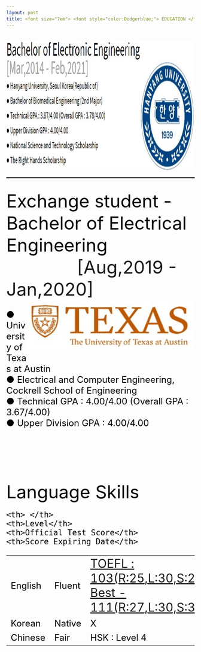 ```yaml
---
layout: post
title: <font size="7em"> <font style="color:Dodgerblue;"> EDUCATION </font></font>
---
```

<br>
<img src="/images/fulls/Edu.jpg" class="image-img" width="1000" height="350"><br>
<hr style="height:3px">


<!--
<font size="7em"><font style="color:black;">Bachelor of Electronic Engineering</font> <div style="float:right;">
<img src="/images/fulls/HYU.jpg" class="image-img" width="310" height="280">
</div><br>[Mar,2014 - Feb,2021]<br></font>
<font size="5em" style="color:black;">
● Hanyang University, Seoul Korea(Republic of) <br>
● Bachelor of Biomedical Engineering (2nd Major) <br>
● Technical GPA : 3.87/4.00 (Overall GPA : 3.78/4.00)<br>
● Upper Division GPA : 4.00/4.00 <br>
● National Science and Technology Scholarship <br>
● The Right Hands Scholarship <br></font> -->


<br>
<font size="7em"><font style="color:black;">
Exchange student - Bachelor of Electrical Engineering &nbsp;&nbsp;&nbsp;&nbsp;&nbsp;&nbsp;&nbsp;&nbsp;&nbsp;&nbsp;&nbsp;&nbsp;&nbsp;&nbsp;</font>[Aug,2019 - Jan,2020]</font>
<font size="5em" style="color:black;">
<div style="float:right;">
<img src="/images/fulls/UT.jpg" class="image-img" width="450" height="140">
</div><br>


● University of Texas at Austin <br>
● Electrical and Computer Engineering, Cockrell School of Engineering <br>
● Technical GPA : 4.00/4.00 (Overall GPA : 3.67/4.00)<br>
● Upper Division GPA : 4.00/4.00 <br>

<br>
<br>
<br>
<br>
<font size="7em">
Language Skills
</font>
<table style="width:100%">
  <tr>

    <th> </th>
    <th>Level</th>
    <th>Official Test Score</th>
    <th>Score Expiring Date</th>
  </tr>
  <tr>
    <td>English</td>
    <td>Fluent</td>
    <td><a href="/images/fulls/TOEFL.jpg" ><font size="6.5em"><u>TOEFL : 103(R:25,L:30,S:24,W:24)<br> Best - 111(R:27,L:30,S:30,W:24)</u></font></a></td>
    <td>April/10/2022</td>
  </tr>
  <tr>
    <td>Korean</td>
    <td>Native</td>
    <td>X</td>
    <td>X</td>
  </tr>
  <tr>
    <td>Chinese</td>
    <td>Fair</td>
    <td>HSK : Level 4</td>
    <td>Feb/11/2020</td>
  </tr>  
</table></font><br>
<br>
